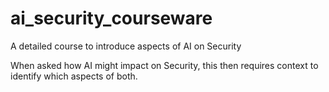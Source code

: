 # ai_security_courseware
A detailed course to introduce aspects of AI on Security

When asked how AI might impact on Security, this then requires context to identify which aspects of both.

